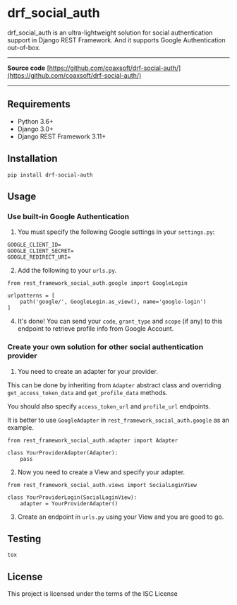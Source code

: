 # drf_social_auth

drf_social_auth is an ultra-lightweight solution for social authentication support in Django REST Framework.
And it supports Google Authentication out-of-box.

---

**Source code** [https://github.com/coaxsoft/drf-social-auth/](https://github.com/coaxsoft/drf-social-auth/)

---

## Requirements

-  Python 3.6+
-  Django 3.0+
-  Django REST Framework 3.11+

## Installation
`pip install drf-social-auth`

## Usage

### Use built-in Google Authentication
1. You must specify the following Google settings in your `settings.py`:
```
GOOGLE_CLIENT_ID= 
GOOGLE_CLIENT_SECRET=
GOOGLE_REDIRECT_URI=
```
2. Add the following to your `urls.py`.
```
from rest_framework_social_auth.google import GoogleLogin

urlpatterns = [
    path('google/', GoogleLogin.as_view(), name='google-login')
]
```

4. It's done! You can send your `code`, `grant_type` and `scope` (if any) to this endpoint to retrieve profile info from Google Account.

### Create your own solution for other social authentication provider

1. You need to create an adapter for your provider.

This can be done by inheriting from `Adapter` abstract class and overriding `get_access_token_data` and `get_profile_data` methods.

You should also specify `access_token_url` and `profile_url` endpoints.

It is better to use `GoogleAdapter` in `rest_framework_social_auth.google` as an example.

```
from rest_framework_social_auth.adapter import Adapter

class YourProviderAdapter(Adapter):
    pass
```

2. Now you need to create a View and specify your adapter.
```  
from rest_framework_social_auth.views import SocialLoginView

class YourProviderLogin(SocialLoginView):
    adapter = YourProviderAdapter()
```

3. Create an endpoint in `urls.py` using your View and you are good to go.

## Testing
`tox`

## License

This project is licensed under the terms of the ISC License